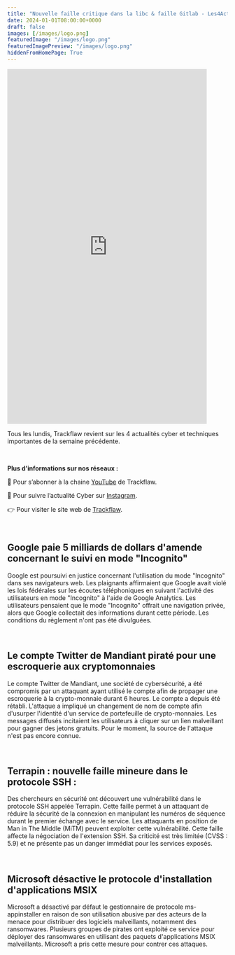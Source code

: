 ```yaml
---
title: "Nouvelle faille critique dans la libc & faille Gitlab - Les4ActusCyber : semaine du 01 janvier"
date: 2024-01-01T08:00:00+0000
draft: false
images: [/images/logo.png]
featuredImage: "/images/logo.png"
featuredImagePreview: "/images/logo.png"
hiddenFromHomePage: True
---
```

    
<div class="flex-container">
   <div class="flex-items">
   <iframe width="456" height="811" src="https://www.youtube.com/embed/kZlDcscXcNA" title="Nouvelle faille critique dans la libc & faille Gitlab - #Les4ActusCyber : semaine du 01 janvier" frameborder="0" allow="accelerometer; autoplay; clipboard-write; encrypted-media; gyroscope; picture-in-picture; web-share" allowfullscreen></iframe>
   </div>

   <div class="flex-items">
      <p>Tous les lundis, Trackflaw revient sur les 4 actualités cyber et techniques importantes de la semaine précédente.</p>
      <br>
      <p><strong>Plus d’informations sur nos réseaux :</strong></p>
      <p>🔴 Pour s’abonner à la chaine <a href="https://www.youtube.com/@trackflaw" target="_blank" rel="noopener noreffer ">YouTube</a> de Trackflaw.</p>
      <p>📸 Pour suivre l’actualité Cyber sur <a href="https://www.instagram.com/trackflaw/" target="_blank" rel="noopener noreffer ">Instagram</a>.</p>
      <p>👉 Pour visiter le site web de <a href="https://trackflaw.com" target="_blank" rel="noopener noreffer ">Trackflaw</a>.</p>
   </div>
</div>

    
<br>

## Google paie 5 milliards de dollars d'amende concernant le suivi en mode "Incognito"

Google est poursuivi en justice concernant l'utilisation du mode "Incognito" dans ses navigateurs web. Les plaignants affirmaient que Google avait violé les lois fédérales sur les écoutes téléphoniques en suivant l'activité des utilisateurs en mode "Incognito" à l'aide de Google Analytics.
Les utilisateurs pensaient que le mode "Incognito" offrait une navigation privée, alors que Google collectait des informations durant cette période. Les conditions du règlement n'ont pas été divulguées.


<br>

## Le compte Twitter de Mandiant piraté pour une escroquerie aux cryptomonnaies

Le compte Twitter de Mandiant, une société de cybersécurité, a été compromis par un attaquant ayant utilisé le compte afin de propager une escroquerie à la crypto-monnaie durant 6 heures. Le compte a depuis été rétabli.
L'attaque a impliqué un changement de nom de compte afin d'usurper l'identité d'un service de portefeuille de crypto-monnaies. Les messages diffusés incitaient les utilisateurs à cliquer sur un lien malveillant pour gagner des jetons gratuits. Pour le moment, la source de l'attaque n'est pas encore connue.


<br>

## Terrapin : nouvelle faille mineure dans le protocole SSH :

Des chercheurs en sécurité ont découvert une vulnérabilité dans le protocole SSH appelée Terrapin. Cette faille permet à un attaquant de réduire la sécurité de la connexion en manipulant les numéros de séquence durant le premier échange avec le service.
Les attaquants en position de Man in The Middle (MiTM) peuvent exploiter cette vulnérabilité. Cette faille affecte la négociation de l'extension SSH. Sa criticité est très limitée (CVSS : 5.9) et ne présente pas un danger immédiat pour les services exposés.


<br>

## Microsoft désactive le protocole d'installation d'applications MSIX

Microsoft a désactivé par défaut le gestionnaire de protocole ms-appinstaller en raison de son utilisation abusive par des acteurs de la menace pour distribuer des logiciels malveillants, notamment des ransomwares.
Plusieurs groupes de pirates ont exploité ce service pour déployer des ransomwares en utilisant des paquets d'applications MSIX malveillants. Microsoft a pris cette mesure pour contrer ces attaques.

